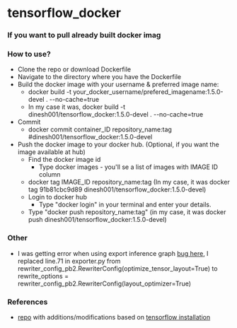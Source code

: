 # tensorflow_docker

### If you want to pull already built docker imag


### How to use?
  - Clone the repo or download Dockerfile
  - Navigate to the directory where you have the Dockerfile
  - Build the docker image with your username & preferred image name:
    - docker build -t your_docker_username/prefered_imagename:1.5.0-devel . --no-cache=true
    - In my case it was, docker build -t dinesh001/tensorflow_docker:1.5.0-devel . --no-cache=true
  - Commit
    - docker commit container_ID repository_name:tag #dinesh001/tensorflow_docker:1.5.0-devel
  - Push the docker image to your docker hub. (Optional, if you want the image available at hub)
    - Find the docker image id
      - Type docker images - you'll se a list of images with IMAGE ID column
    - docker tag IMAGE_ID repository_name:tag (In my case, it was docker tag 91b81cbc9d89 dinesh001/tensorflow_docker:1.5.0-devel)
    - Login to docker hub
      - Type "docker login" in your terminal and enter your details.
    - Type "docker push repository_name:tag" (in my case, it was docker push dinesh001/tensorflow_docker:1.5.0-devel)

### Other

  - I was getting error when using export inference graph [bug here](https://github.com/tensorflow/models/issues/2861), I replaced line.71 in exporter.py from rewriter_config_pb2.RewriterConfig(optimize_tensor_layout=True) to rewrite_options = rewriter_config_pb2.RewriterConfig(layout_optimizer=True)


### References
  - [repo](https://github.com/sofwerx/android-tensorflow-object-detection/blob/master/Dockerfile) with additions/modifications based on [tensorflow installation](https://github.com/tensorflow/models/blob/master/research/object_detection/g3doc/installation.md)
